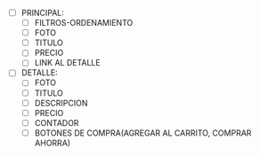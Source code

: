 - [ ] PRINCIPAL:
  - [ ] FILTROS-ORDENAMIENTO
  - [ ] FOTO
  - [ ] TITULO
  - [ ] PRECIO
  - [ ] LINK AL DETALLE
- [ ] DETALLE:
  - [ ] FOTO
  - [ ] TITULO
  - [ ] DESCRIPCION
  - [ ] PRECIO
  - [ ] CONTADOR
  - [ ] BOTONES DE COMPRA(AGREGAR AL CARRITO, COMPRAR AHORRA)
